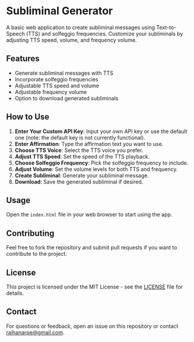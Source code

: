 # Subliminal Generator

A basic web application to create subliminal messages using Text-to-Speech (TTS) and solfeggio frequencies. Customize your subliminals by adjusting TTS speed, volume, and frequency volume.

## Features

- Generate subliminal messages with TTS
- Incorporate solfeggio frequencies
- Adjustable TTS speed and volume
- Adjustable frequency volume
- Option to download generated subliminals

## How to Use

1. **Enter Your Custom API Key**: Input your own API key or use the default one (note: the default key is not currently functional).
2. **Enter Affirmation**: Type the affirmation text you want to use.
3. **Choose TTS Voice**: Select the TTS voice you prefer.
4. **Adjust TTS Speed**: Set the speed of the TTS playback.
5. **Choose Solfeggio Frequency**: Pick the solfeggio frequency to include.
6. **Adjust Volume**: Set the volume levels for both TTS and frequency.
7. **Create Subliminal**: Generate your subliminal message.
8. **Download**: Save the generated subliminal if desired.

## Usage

Open the `index.html` file in your web browser to start using the app.

## Contributing

Feel free to fork the repository and submit pull requests if you want to contribute to the project.

## License

This project is licensed under the MIT License - see the [LICENSE](LICENSE) file for details.

## Contact

For questions or feedback, open an issue on this repository or contact [raihanarpe@gmail.com](mailto:raihanarpe@gmail.com).
